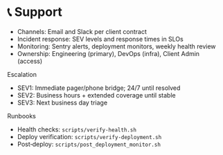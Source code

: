 # 📞 Support

- Channels: Email and Slack per client contract
- Incident response: SEV levels and response times in SLOs
- Monitoring: Sentry alerts, deployment monitors, weekly health review
- Ownership: Engineering (primary), DevOps (infra), Client Admin (access)

Escalation
- SEV1: Immediate pager/phone bridge; 24/7 until resolved
- SEV2: Business hours + extended coverage until stable
- SEV3: Next business day triage

Runbooks
- Health checks: `scripts/verify-health.sh`
- Deploy verification: `scripts/verify-deployment.sh`
- Post‑deploy: `scripts/post_deployment_monitor.sh`
